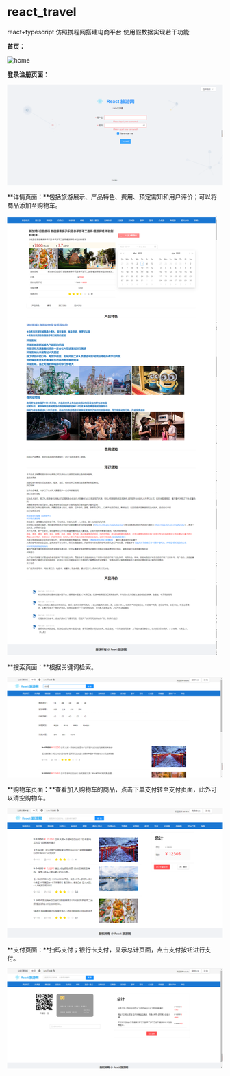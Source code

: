 # react_travel

react+typescript 仿照携程网搭建电商平台 使用假数据实现若干功能

**首页：**

![home](home.png)



**登录注册页面：**

![register](register.png)



**详情页面：**包括旅游展示、产品特色、费用、预定需知和用户评价；可以将商品添加至购物车。

![detail](detail.png)



**搜索页面：**根据关键词检索。

![](search.png)



**购物车页面：**查看加入购物车的商品，点击下单支付转至支付页面，此外可以清空购物车。

![shoppingcart](shoppingcart.png)



**支付页面：**扫码支付；银行卡支付，显示总计页面，点击支付按钮进行支付。

![pay](pay.png)
